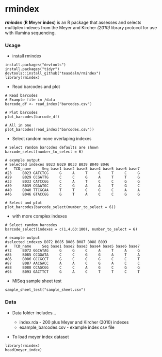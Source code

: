 # rmindex 

**_rmindex_** (**R** **M**eyer **index**) is an R package that assesses and selects multiplex indexes from the Meyer and Kircher _(2010)_ library protocol for use with illumina sequencing.

### Usage

* install rmindex

```{r}
install.packages("devtools")
install.packages("tidyr")
devtools::install_github("teasdalm/rmindex")
library(rmindex)
```

* Read barcodes and plot

```{r}
# Read barcodes
# Example file in /data
barcode_df <- read_index("barcodes.csv")

# Plot barcodes
plot_barcodes(barcode_df)

# All in one
plot_barcodes(read_index("barcodes.csv"))
```

* Select random none overlaping indexes

```{r}
# Select random barcodes defaults are shown
barcode_select(number_to_select = 6)

# example output 
# Selected indexes B023 B029 B033 B039 B040 B046
#   TCD_name     Seq base1 base2 base3 base4 base5 base6 base7
#23     B023 GATCTCG     G     A     T     C     T     C     G
#29     B029 CCGATTG     C     C     G     A     T     T     G
#33     B033 CATCCGG     C     A     T     C     C     G     G
#39     B039 CGAATGC     C     G     A     A     T     G     C
#40     B040 TTCGCAA     T     T     C     G     C     A     A
#46     B046 GTACCGG     G     T     A     C     C     G     G

# Select and plot
plot_barcodes(barcode_select(number_to_select = 6))
```

* with more complex indexes
```{R}
# Select random barcodes 
barcode_select(indexes = c(1,4,63:100), number_to_select = 6)

# example output 
#selected indexes B072 B085 B086 B087 B088 B093
#   TCD_name     Seq base1 base2 base3 base4 base5 base6 base7
#72     B072 GGCATAG     G     G     C     A     T     A     G
#85     B085 CCGGATA     C     C     G     G     A     T     A
#86     B086 GCCGCCT     G     C     C     G     C     C     T
#87     B087 AACGACC     A     A     C     G     A     C     C
#88     B088 CCAGCGG     C     C     A     G     C     G     G
#93     B093 GACTTCT     G     A     C     T     T     C     T
```


* MiSeq sample sheet test 

```{r}
sample_sheet_test("sample_sheet.csv")
```

### Data

* Data folder includes...
  * index.rda - 200 plus Meyer and Kircher (2010) indexes
  * example_barcodes.csv - example index csv file

* To load meyer index dataset
```{r}
library(rmindex)
head(meyer_index)
```

